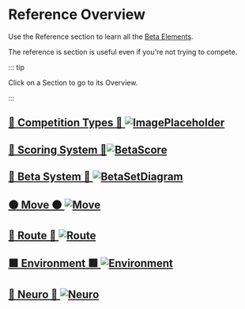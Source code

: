 # Reference Overview

Use the Reference section to learn all the [Beta Elements](/reference/Beta/WhatBetaSystem#beta-elements). 

The reference is section is useful even if you're not trying to compete.

::: tip 

Click on a Section to go to its Overview.

:::


## [🔷 Competition Types 🔷 ![ImagePlaceholder](/ImagePlaceholder.png)](/reference/CompType/Overview)

## [🔷 Scoring System 🔷![BetaScore](/DifficultyScoreTree.png)](/reference/Scoring/Overview)

## [🔷 Beta System 🔷 ![BetaSetDiagram](/BetaSetDiagram.png)](/reference/Beta/BetaOverview)

## [🟠 Move 🟠 ![Move](/Move.png)](/reference/Move/MoveOverview)

## [🔺 Route 🔺 ![Route](/Route.png)](/reference/Route/RouteOverview)

## [🟩 Environment 🟩 ![Environment](/Environment.png)](/reference/Environment/EnvironmentOverview)

## [💜 Neuro 💜 ![Neuro](/Neuro.png)](/reference/Neuro/NeuroOverview)